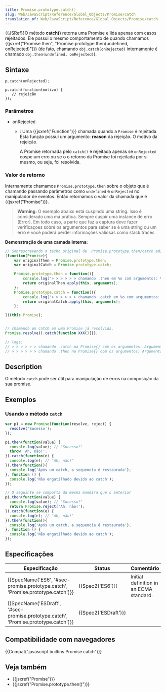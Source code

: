 ```yaml
---
title: Promise.prototype.catch()
slug: Web/JavaScript/Reference/Global_Objects/Promise/catch
translation_of: Web/JavaScript/Reference/Global_Objects/Promise/catch
---
```

{{JSRef}}O método **catch()** retorna uma Promise e lida apenas com casos rejeitados. Ele possui o mesmo comportamento de quando chamamos {{jsxref("Promise.then", "Promise.prototype.then(undefined, onRejected)")}} (de fato, chamando `obj.catch(onRejected)` internamente é chamado `obj.then(undefined, onRejected)`).

## Sintaxe

    p.catch(onRejected);

    p.catch(function(motivo) {
       // rejeição
    });

### Parâmetros

- onRejected

  - : Uma {{jsxref("Function")}} chamada quando a `Promise` é rejeitada. Esta função possui um argumento:
    **reason** da rejeição.
    O motivo da rejeição.

    A Promise retornada pelo `catch()` é rejeitada apenas se `onRejected` cospe um erro ou se o o retorno da Promise foi rejeitada por si mesmo, ou seja, foi resolvida.

### Valor de retorno

Internamente chamamos `Promise.prototype.then` sobre o objeto que é chamando passando parâmetros como `undefined` e `onRejected` no manipulador de eventos. Então retornamos o valor da chamada que é {{jsxref("Promise")}}.

> **Warning:** O exemplo abaixo está cuspindo uma string. Isso é considerado uma má prática. Sempre cuspir uma instance de erro (Error). Em todo caso, a parte que faz a captura deve fazer verificaçoes sobre os argumentos para saber se é uma string ou um erro e você poderá perder informações valiosas como stack traces.

**Demonstração de uma camada interna:**

```js
// Sobrescrevendo o techo original de  Promise.prototype.then/catch adicionando alguns logs
(function(Promise){
    var originalThen = Promise.prototype.then;
    var originalCatch = Promise.prototype.catch;

    Promise.prototype.then = function(){
        console.log('> > > > > > chamando .then em %o com argumentos: %o', this, arguments);
        return originalThen.apply(this, arguments);
    };
    Promise.prototype.catch = function(){
        console.log('> > > > > > chamando .catch em %o com argumentos: %o', this, arguments);
        return originalCatch.apply(this, arguments);
    };

})(this.Promise);


// chamando um catch em uma Promise já resolvida.
Promise.resolve().catch(function XXX(){});

// logs:
// > > > > > > chamando .catch na Promise{} com os argumentos: Arguments{1} [0: function XXX()]
// > > > > > > chamando .then na Promise{} com os argumentos: Arguments{2} [0: undefined, 1: function XXX()]
```

## Description

O método `catch` pode ser útil para manipulação de erros na composição da sua promise.

## Exemplos

### Usando o método `catch`

```js
var p1 = new Promise(function(resolve, reject) {
  resolve('Sucesso');
});

p1.then(function(value) {
  console.log(value); // "Sucesso!"
  throw 'Ah, não!';
}).catch(function(e) {
  console.log(e); // "Ah, não!"
}).then(function(){
  console.log('Após um catch, a sequencia é restaurada');
}, function () {
  console.log('Não engatilhado devido ao catch');
});

// O seguinte se comporta da mesma maneira que o anterior
p1.then(function(value) {
  console.log(value); // "Sucesso!"
  return Promise.reject('Ah, não!');
}).catch(function(e) {
  console.log(e); // "Ah, não!"
}).then(function(){
  console.log('Após um catch, a sequencia é restaurada');
}, function () {
  console.log('Não engatilhado devido ao catch');
});
```

## Especificações

| Especificação                                                                                                | Status                       | Comentário                              |
| ------------------------------------------------------------------------------------------------------------ | ---------------------------- | --------------------------------------- |
| {{SpecName('ES6', '#sec-promise.prototype.catch', 'Promise.prototype.catch')}}     | {{Spec2('ES6')}}         | Initial definition in an ECMA standard. |
| {{SpecName('ESDraft', '#sec-promise.prototype.catch', 'Promise.prototype.catch')}} | {{Spec2('ESDraft')}} |                                         |

## Compatibilidade com navegadores

{{Compat("javascript.builtins.Promise.catch")}}

## Veja também

- {{jsxref("Promise")}}
- {{jsxref("Promise.prototype.then()")}}
